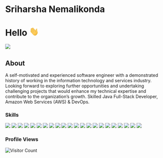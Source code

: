 # Sriharsha Nemalikonda

# Hello <img src="https://raw.githubusercontent.com/ABSphreak/ABSphreak/master/gifs/Hi.gif" width="30px"> 



[<img height="30" src="https://img.shields.io/badge/linkedin-blue.svg?&style=for-the-badge&logo=linkedin&logoColor=white" />][LinkedIn]


## About 

A self-motivated and experienced software engineer with a demonstrated history of working in the information technology and services industry. Looking forward to exploring further opportunities and undertaking challenging projects that would enhance my technical expertise and contribute to the organization’s growth. Skilled Java Full-Stack Developer, Amazon Web Services (AWS) & DevOps.



### Skills
[![](https://img.shields.io/badge/Java-blue?style=for-the-badge&logo=java&logoColor=white)](https://www.java.com/) [![](https://img.shields.io/badge/Angular-2C2D72?style=for-the-badge&logo=angular&logoColor=white)](https://www.angular.io/) [![](https://img.shields.io/badge/React-red?style=for-the-badge&logo=react&logoColor=white)](https://www.react.dev/) [![](https://img.shields.io/badge/Python-FFD43B?style=for-the-badge&logo=python&logoColor=darkgreen)](https://www.python.org)  [![](https://img.shields.io/badge/TensorFlow-FF6F00?style=for-the-badge&logo=TensorFlow&logoColor=white)](https://www.tensorflow.org) [![](https://img.shields.io/badge/scikit_learn-F7931E?style=for-the-badge&logo=scikit-learn&logoColor=white)](https://scikit-learn.org/stable/) [![](https://img.shields.io/badge/SciPy-654FF0?style=for-the-badge&logo=SciPy&logoColor=white)](https://www.scipy.org) [![](https://img.shields.io/badge/Numpy-777BB4?style=for-the-badge&logo=numpy&logoColor=white)](https://numpy.org) [![](https://img.shields.io/badge/Pandas-2C2D72?style=for-the-badge&logo=pandas&logoColor=white)](https://pandas.pydata.org)  [![](https://img.shields.io/badge/Plotly-239120?style=for-the-badge&logo=plotly&logoColor=white)](https://plotly.com)   [![](https://img.shields.io/badge/PyTorch-EE4C2C?style=for-the-badge&logo=PyTorch&logoColor=white)](https://pytorch.org) [<img src = "https://img.shields.io/badge/MongoDB-4EA94B?style=for-the-badge&logo=mongodb&logoColor=white"/>](https://www.mongodb.com/) [![](https://img.shields.io/badge/Scala-DC322F?style=for-the-badge&logo=scala&logoColor=white)](https://www.scala-lang.org) [![](https://img.shields.io/badge/json-5E5C5C?style=for-the-badge&logo=json&logoColor=white)](https://www.json.org/json-en.html) [![](https://img.shields.io/badge/Tableau-E97627?style=for-the-badge&logo=Tableau&logoColor=white)](https://www.tableau.com) [![](https://img.shields.io/badge/MySQL-00000F?style=for-the-badge&logo=mysql&logoColor=white)](https://www.mysql.com) [![](https://img.shields.io/badge/conda-342B029.svg?&style=for-the-badge&logo=anaconda&logoColor=white)](https://www.anaconda.com) [![](https://img.shields.io/badge/PowerBI-F2C811?style=for-the-badge&logo=Power%20BI&logoColor=white)](https://www.googleadservices.com/pagead/aclk?sa=L&ai=DChcSEwic2syl_NLzAhXCnLMKHaspADoYABAAGgJxbg&ae=2&ohost=www.google.com&cid=CAESQOD2u8Z7ZhKNFpONz_9iR_mHA-reb1xJ7B61DJQ1bmnINBgADdXqt8cLfEyg4CBn0pKXcVMFR816Iq-lIhcFcDw&sig=AOD64_1-t_VuYeOPhR90gq-FuQ4NOtUB3w&q&adurl&ved=2ahUKEwiVwcOl_NLzAhUDZd8KHXujB7gQ0Qx6BAgCEAE&dct=1) [![](https://img.shields.io/badge/Colab-F9AB00?style=for-the-badge&logo=googlecolab&color=525252)](https://colab.research.google.com) [![](https://img.shields.io/badge/Eclipse-F9AB00?style=for-the-badge&logo=eclipse&color=525252)](https://eclipse.org) [![](https://img.shields.io/badge/IntelliJ-F9AB00?style=for-the-badge&logo=idea&color=525252)](https://www.jetbrains.com/idea/) [![](https://img.shields.io/badge/VS_Code-F9AB00?style=for-the-badge&logo=code&color=525252)](https://code.visulastudio.com/)

### Profile Views
![Visitor Count](https://profile-counter.glitch.me/{nsriharsha04}/count.svg)


[linkedin]: https://www.linkedin.com/in/sriharsha-n/
